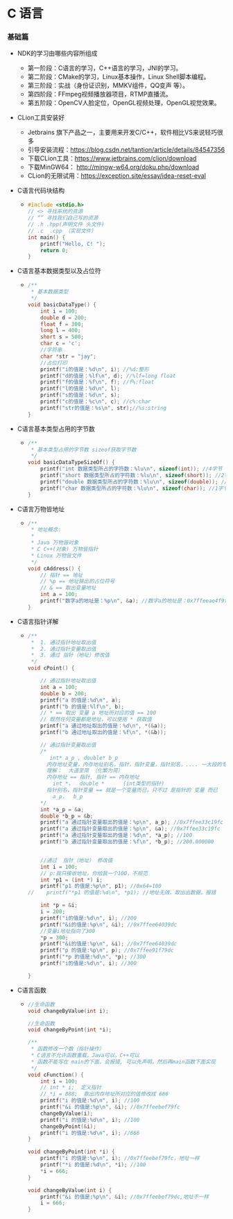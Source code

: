 # C 语言



### 基础篇



- NDK的学习由哪些内容所组成
  - 第一阶段：C语言的学习，C++语言的学习，JNI的学习。
  - 第二阶段：CMake的学习，Linux基本操作，Linux Shell脚本编程。
  - 第三阶段：实战（身份证识别，MMKV组件，QQ变声 等）。
  - 第四阶段：FFmpeg视频播放器项目，RTMP直播流。
  - 第五阶段：OpenCV人脸定位，OpenGL视频处理，OpenGL视觉效果。



- CLion工具安装好
  - Jetbrains 旗下产品之一，主要用来开发C/C++，软件相比VS来说轻巧很多
  - 引导安装流程：https://blog.csdn.net/tantion/article/details/84547356
  - 下载CLion工具：https://www.jetbrains.com/clion/download
  - 下载MinGW64： http://mingw-w64.org/doku.php/download
  - CLion的无限试用：https://exception.site/essay/idea-reset-eval



- C语言代码块结构

  - ```c
    #include <stdio.h>
    // <> 寻找系统的资源
    // “” 寻找我们自己写的资源
    // .h .hpp(声明文件 头文件)
    // .c  .cpp （实现文件）
    int main() {
        printf("Hello, C! ");
        return 0;
    }
    ```

- C语言基本数据类型以及占位符

  - ```c
    /**
     * 基本数据类型
     */
    void basicDataType() {
        int i = 100;
        double d = 200;
        float f = 300;
        long l = 400;
        short s = 500;
        char c = 'c';
        //字符串
        char *str = "jay";
        //占位打印
        printf("i的值是：%d\n", i); //%d:整形
        printf("d的值是：%lf\n", d); //%lf=long float
        printf("f的值是：%f\n", f); //f%:float
        printf("l的值是：%d\n", l);
        printf("s的值是：%d\n", s);
        printf("c的值是：%c\n", c); //c%:char
        printf("str的值是：%s\n", str);//%s:string
    }
    ```

- C语言基本类型占用的字节数

  - ```c
    /**
     * 基本类型占用的字节数 sizeof获取字节数
     */
    void basicDataTypeSizeOf() {
        printf("int 数据类型所占的字符数：%lu\n", sizeof(int)); //4字节
        printf("short 数据类型所占的字符数：%lu\n", sizeof(short)); //2字节
        printf("double 数据类型所占的字符数：%lu\n", sizeof(double)); //8字节
        printf("char 数据类型所占的字符数：%lu\n", sizeof(char)); //1字节
    }
    ```

- C语言万物皆地址

  - ```c
    /**
     * 地址概念:
     *
     * Java 万物皆对象
     * C C++(对象) 万物皆指针
     * Linux 万物皆文件
     */
    void cAddress() {
        // 指针 == 地址
        // %p == 地址输出的占位符号
        // & == 取出变量地址
        int a = 100;
        printf("数字a的地址是：%p\n", &a); //数字a的地址是：0x7ffeeae4f9fc
    }
    ```

- C语言指针详解

  - ```c
    /**
     *  1. 通过指针地址取出值
     *  2. 通过指针变量取出值
     *  3. 通过 指针（地址）修改值
     */
    void cPoint() {
    
        // 通过指针地址取出值
        int a = 100;
        double b = 200;
        printf("a 的值是:%d\n", a);
        printf("b 的值是:%lf\n", b);
        // * == 取出 变量 a 地址所对应的值 == 100
        // 既然任何变量都是地址，可以使用 * 获取值
        printf("a 通过地址取出的值是：%d\n", *(&a));
        printf("b 通过地址取出的值是：%f\n", *(&b));
    
        // 通过指针变量取出值
        /*
           int* a_p , double* b_p
          内存地址变量，内存地址别名，指针，指针变量，指针别名，.... 一大段的专业术语 ...
          理解：  大道至简 （化繁为简）
          内存地址 == 指针, 指针 == 内存地址
            int *，  double *      (int类型的指针)
          指针别名，指针变量 == 就是一个变量而已，只不过 是指针的 变量 而已
            a_p，  b_p
        */
        int *a_p = &a;
        double *b_p = &b;
        printf("a 通过指针变量取出的值是：%p\n", a_p); //0x7ffee33c19fc
        printf("a 通过指针变量取出的值是：%p\n", &a); //0x7ffee33c19fc
        printf("a 通过指针变量取出的值是：%d\n", *a_p); //100
        printf("b 通过指针变量取出的值是：%f\n", *b_p); //200.000000
    
    
        //通过  指针（地址） 修改值
        int i = 100;
        // p:我只接收地址，你给我一个100，不规范
        int *p1 = (int *) i;
        printf("p1 的值是:%p\n", p1); //0x64=100
    //    printf("*p1 的值是:%d\n", *p1); //地址无效，取出出数据，报错
    
        int *p = &i;
        i = 200;
        printf("i的值是:%d\n", i); //200
        printf("&i的值是:%p\n", &i); //0x7ffee64039dc
        //变量i地址指向了300
        *p = 300;
        printf("&i的值是:%p\n", &i); //0x7ffee64039dc
        printf("p 的值是:%p\n", p); //0x7ffee91f79dc
        printf("*p 的值是:%d\n", *p); //300
        printf("i的值是:%d\n", i); //300
    
    }
    ```

- C语言函数

  - ```c
    //生命函数
    void changeByValue(int i);
    
    //生命函数
    void changeByPoint(int *i);
    
    /**
     * 函数修改一个数（指针操作）
     * C语言不允许函数重载，Java可以，C++可以
     * 函数不能写在 main的下面，会报错, 可以先声明，然后再main函数下面实现
     */
    void cFunction() {
        int i = 100;
        // int * i;  定义指针
        // *i = 888;  取出内存地址所对应的值修改成 666
        printf("i 的值是:%d\n", i); //100
        printf("&i 的值是:%p\n", &i); //0x7ffeebef79fc
        changeByValue(i);
        printf("i 的值是:%d\n", i); //100
        changeByPoint(&i);
        printf("i 的值是:%d\n", i); //666
    }
    
    void changeByPoint(int *i) {
        printf("i 的值是:%p\n", i); //0x7ffeebef79fc，地址一样
        printf("*i 的值是:%d\n", *i); //100
        *i = 666;
    }
    
    void changeByValue(int i) {
        printf("&i 的值是:%p\n", &i); //0x7ffeebef79dc,地址不一样
        i = 666;
    }
    ```


